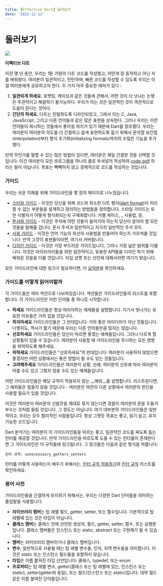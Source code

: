 ```yaml
---
title: [Effective Dart] 둘러보기  
date: "2022-12-12"
---
```


# 둘러보기

<img src="https://dart.dev/assets/img/shared/dart/logo+text/horizontal/white.svg">

**이펙티브 다트**

이전 몇 년 동안, 우리는 1톤 가량의 다트 코드를 작성했고, 어떤게 잘 동작하고 아닌 지를 배워왔다. 여러분이 일관적이고, 탄탄하며, 빠른 코드를 작성할 수 있도록  우리는 이걸 여러분에게 공유하고자 한다. 두 가지 아주 중요한 테마가 있다 :

1. **일관되게 하세요.** 포맷팅, 케이싱과 같은 것들에 관해서, 어떤 것이 더 낫냐는 논쟁은 주관적이고 해결하기 불가능하다. 우리가 아는 것은 일관적인 것이 객관적으로 도움이 된다는 것이다.
2. **간단히 하세요.** 다트는 친밀하도록 디자인되었고, 그래서 이는 C, Java, JavaScript, 그리고 다른 언어들과 같은 많은 표현을 상속한다. 그러나 우리는 이런 언어들이 제시하는 것들에서 좋아질 여지가 있기 때문에 Dart를 창조했다. 우리는 여러분이 여러분의 의도를 더 간결하고 쉽게 표현하도록 돕기 위해서 문자열 보간법(interpolation)부터 형식 초기화(initializing formals)까지의 수많은 기능을 추가했다.
    
만약 무언가를 말할 수 있는 많은 방법이 있다면, 여러분은 제일 간결한 것을 선택할 것입니다. 이건 여러분이 모든 프로그램을 하나의 줄로 쑤셔넣어 작성하여 [code golf](https://en.wikipedia.org/wiki/Code_golf) 하라는 말이 아닙니다. 목표는 빽빽하지 않고 경제적으로 코드를 작성하는 것입니다.


### 가이드
우리는 쉬운 이해를 위해 가이드라인을 몇 장의 페이지로 나누었습니다.
* [스타일 가이드](https://dart.dev/guides/language/effective-dart/style) - 이것은 당신을 위해 코드와 최소한 다트 형식([dart format](https://dart.dev/tools/dart-format))이 처리할 수 없는 부분들을 설계하고 정리하는 방법들을 정의합니다. 스타일 가이드는 또한 식별자가 어떻게 형식화되는지 구체화합니다: 카멜 케이스, _ 사용법, 등.
* [문서화 가이드](https://dart.dev/guides/language/effective-dart/documentation) - 이것은 주석에 어떤 것들이 들어가야 하는지 당신이 알야아 할 모든 것들을 말해줄 겁니다. 문서 주석과 일반적이고 지극히 일반적인 주석 모두.
* [사용 가이드](https://dart.dev/guides/language/effective-dart/usage) - 이것은 언어 기능의 최선의 사용법을 만들어야 하는지 가르쳐줄 것입니다. 만약 그것이 표현들이라면, 여기서 커버됩니다.
* [디자인 가이드](https://dart.dev/guides/language/effective-dart/design) - 이것은 가장 부드러운 가이드입니다, 그러나 가장 넓은 범위를 다룹니다. 이것은 라이브러리들을 위한 일관적이고, 유용한 API들을 디자인 하기 위해 배워온 것을을 다룰 것입니다. 타입 성명 또는 선언에 대해서라면 여기가 맞습니다.

모든 가이드라인에 대한 링크가 필요하다면, 이 [요약본](https://dart.dev/guides/language/effective-dart#summary-of-all-rules)을 확인하세요.

### 가이드를 어떻게 읽어야할까
각 가이드들은 여러 섹션으로 나눠져있습니다. 섹션들은 가이드라인들의 리스트를 포함합니다. 각 가이드라인은 이런 단어들 중 하나로 시작합니다.
* **하세요** 가이드라인들은 항상 따라야하는 예제들을 설명합니다. 거기서 빗나가는 유효한 이유들은 거의 없을 것입니다.
* **하지마세요** 가이드라인들은 그 반대입니다: 거의 좋은 아이디어가 아닌 것들입니다. 다행히도, 역사가 짧기 때문에 우리는 다른 언어들만큼 많지는 않습니다.
* **선호하세요** 가이드라인들은 당신이 따르면 좋겠는 예제들입니다. 그러나 다르게 할 상황들이 있을 수 있습니다. 여러분이 사용할 때 가이드라인을 무시하는 모든 영향을 파악하도록 해주세요.
* **피하세요** 가이드라인들은 "선호하세요"의 반대입니다: 여러분이 사용하지 않았으면 좋겠지만 어떤 상황에서는 좋은 방법이 될 수도 있는 것들입니다.
* **고려해주세요** 가이드라인들은 여러분이 상황, 선례, 여러분의 선호에 따라 여러분이 따를 수도 있고 그렇지 않을 수도 있는 예제들입니다.

어떤 가이드라인들은 해당 규칙이 적용되지 않는 __예외__를 설명합니다. 리스트된다면, 그 예외들은 힘들지 않을 것입니다 - 여러분은 여전히 다른 상황에서 여러분의 판단을 사용할 필요가 있을 것입니다.

이것은 여러분이 여러분의 신발끈을 제대로 묶지 않는다면 경찰이 여러분의 문을 두들겨 부수는 것처럼 들릴 것입니다. 그 정도는 아닙니다. 여기 대부분의 가이드라인들은 일반적이고, 우리는 모두 합리적인 사람들입니다. 항상 그랫듯 목표는 좋고, 읽기 쉽고, 유지 가능한 코드입니다.

Dart 분석기는 여러분이 이 가이드라인들을 따르는 좋고, 일관적인 코드를 짜도록 돕는 린터를 제공할 것입니다. 만약 가이드라인을 따르도록 도울 수 있는 린터룰이 존재한다면 그 가이드라인은 이 규칙들에 링크됩니다. 그 링크들은 다음과 같은 형식을 따릅니다:
    
    린터 규칙: unnecessasry_getters_setters

린터를 어떻게 사용하는지 배우기 위해서는, [린터 규칙 적용하기](https://dart.dev/guides/language/analysis-options#enabling-linter-rules)와 [린터 규칙](https://dart.dev/tools/linter-rules) 리스트를 확인하세요.

### 용어 사전
가이드라인들을 간결하게 유지하기 위해서는, 우리는 다양한 Dart 단어들을 의미하는 줄임말을 사용합니다.
* **라이브러리 멤버**는 탑 레벨 필드, getter, setter, 또는 함수입니다. 기본적으로 탑 레벨에 있는 것은 타입이 아닙니다.
* **클래스 멤버**는 클래스 안에 선언된 생성자, 필드, getter, setter, 함수, 또는 실행문입니다. 클래스 멤버들은 인스턴스 또는 static, abstract 또는 구현체가 될 수 있습니다.
* **멤버**는 라이브러리 멤버이거나 클래스 멤버입니다.
* **변수**, 일반적으로 사용될 때는 탑 레벨 변수들, 인자, 지역 변수들을 의미합니다. 이것은 static 또는 인스턴스 필드들을 포함하지 않습니다.
* **타입**은 이름 붙혀진 타입 선언입니다: 클래스, typedef, 또는 enum
* **프로퍼티**는 탑 레벨 변수, getter(클래스 또는 탑 레벨에 있는, 인스턴스 또는 static), setter(getter와 동일), 또는 필드(인스턴스 또는 static)입니다. 대략 필드 같은 이름 붙여진 단어들입니다.